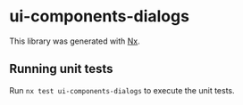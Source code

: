 # ui-components-dialogs

This library was generated with [Nx](https://nx.dev).

## Running unit tests

Run `nx test ui-components-dialogs` to execute the unit tests.
